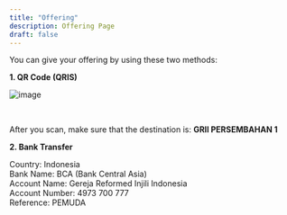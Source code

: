 ```yaml
---
title: "Offering"
description: Offering Page
draft: false
---
```


You can give your offering by using these two methods:

**1. QR Code (QRIS)**

![image](/qr-persembahan.png)

<br>

After you scan, make sure that the destination is: **GRII PERSEMBAHAN 1**

**2. Bank Transfer**

Country: Indonesia\
Bank Name: BCA (Bank Central Asia)\
Account Name: Gereja Reformed Injili Indonesia\
Account Number: 4973 700 777\
Reference: PEMUDA
